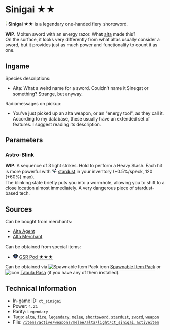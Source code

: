 # Sinigai ★★

<img src="https://raw.githubusercontent.com/Ceterai/Enternia/main/items/active/weapons/melee/alta/light/ct_sinigai.png" alt="Sinigai ★★ icon" loading="lazy" width="auto" height="16px"/> **Sinigai ★★** is a legendary one-handed fiery shortsword.

**WIP**. Molten sword with an energy razor. What [alta](https://ceterai.github.io/MyEnternia/Wiki/Tags/Alta) made this?  
On the surface, it looks very differently from what altas usually consider a sword, but it provides just as much power and functionality to count it as one.

## Ingame

Species descriptions:

- Alta: What a weird name for a sword. Couldn't name it Sinegat or something? Strange, but anyway.

Radiomessages on pickup:

- You've just picked up an alta weapon, or an "energy tool", as they call it. According to my database, these usually have an extended set of features. I suggest reading its description.

## Parameters

### Astro-Blink

**WIP**. A sequence of 3 light strikes. Hold to perform a Heavy Slash. Each hit is more powerful with <img src="https://raw.githubusercontent.com/Ceterai/Enternia/main/items/generic/crafting/ct_stardust.png" alt="Stardust icon" loading="lazy" width="auto" height="16px"/> [stardust](https://ceterai.github.io/MyEnternia/Wiki/Stardust) in your inventory (+0.5%/speck, 120 (+60%) max).  
The blinking state briefly puts you into a wormhole, allowing you to shift to a close location almost immediately. A very dangerous piece of stardust-based tech.

## Sources

Can be bought from merchants:

- [Alta Agent](https://ceterai.github.io/MyEnternia/Wiki/AltaAgent)
- [Alta Merchant](https://ceterai.github.io/MyEnternia/Wiki/AltaMerchant)

Can be obtained from special items:

- <img src="https://raw.githubusercontent.com/Ceterai/Enternia/main/items/active/alta/loot/other/gsr.png" alt="GSR Pod ★★★ icon" loading="lazy" width="auto" height="16px"/> [GSR Pod ★★★](https://ceterai.github.io/MyEnternia/Wiki/GSRPod)

Can be obtained via <img src="https://raw.githubusercontent.com/Silverfeelin/Starbound-SpawnableItemPack/master/interface/sip/iconSmall.png" alt="Spawnable Item Pack icon" width="18" height="14"/> [Spawnable Item Pack](https://steamcommunity.com/sharedfiles/filedetails/?id=733665104) or <img src="https://steamuserimages-a.akamaihd.net/ugc/263843960696222713/3EC9A7C005541F7D577EBCB8C5736B4EFC9973D6/" alt="icon" width="8" height="12"/> [Tabula Rasa](https://community.playstarbound.com/resources/the-tabula-rasa.3222/) (if you have any of them installed).

## Technical Information

- In-game ID: `ct_sinigai`
- Power: `4.21`
- Rarity: `Legendary`
- Tags: [`alta`](https://ceterai.github.io/MyEnternia/Wiki/Tags/Alta), [`fire`](https://ceterai.github.io/MyEnternia/Wiki/Tags/Fire), [`legendary`](https://ceterai.github.io/MyEnternia/Wiki/Tags/Legendary), [`melee`](https://ceterai.github.io/MyEnternia/Wiki/Tags/Melee), [`shortsword`](https://ceterai.github.io/MyEnternia/Wiki/Tags/Shortsword), [`stardust`](https://ceterai.github.io/MyEnternia/Wiki/Tags/Stardust), [`sword`](https://ceterai.github.io/MyEnternia/Wiki/Tags/Sword), [`weapon`](https://ceterai.github.io/MyEnternia/Wiki/Tags/Weapon)
- File: [`/items/active/weapons/melee/alta/light/ct_sinigai.activeitem`](https://github.com/Ceterai/Enternia/blob/main/items/active/weapons/melee/alta/light/ct_sinigai.activeitem)
